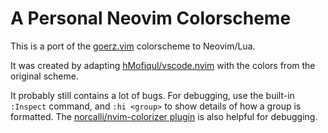 # A Personal Neovim Colorscheme

This is a port of the
[goerz.vim](https://github.com/goerz/vimrc/blob/master/colors/goerz.vim)
colorscheme to Neovim/Lua.

It was created by adapting
[hMofiqul/vscode.nvim](https://github.com/Mofiqul/vscode.nvim) with the colors
from the original scheme.

It probably still contains a lot of bugs. For debugging, use the built-in
`:Inspect` command, and `:hi <group>` to show details of how a group is
formatted. The [norcalli/nvim-colorizer plugin](https://github.com/norcalli/nvim-colorizer.lua)
is also helpful for debugging.
